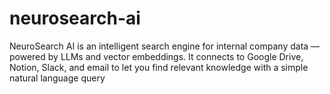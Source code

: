 # neurosearch-ai
NeuroSearch AI is an intelligent search engine for internal company data — powered by LLMs and vector embeddings. It connects to Google Drive, Notion, Slack, and email to let you find relevant knowledge with a simple natural language query
